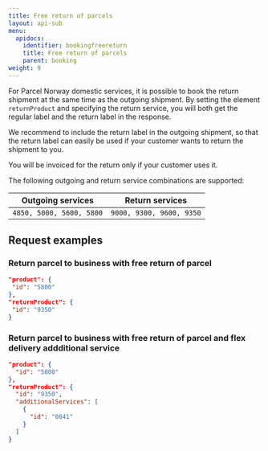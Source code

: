 ```yaml
---
title: Free return of parcels
layout: api-sub
menu:
  apidocs:
    identifier: bookingfreereturn
    title: Free return of parcels
    parent: booking
weight: 9
---
```


For Parcel Norway domestic services, it is possible to book the return shipment at the same time as the outgoing
shipment. By setting the element `returnProduct` and specifying the return service, you will both get the regular label
and the return label in the response.

We recommend to include the return label in the outgoing shipment, so that the return label can easily be used if your customer wants to return the shipment to you. 

You will be invoiced for the return only if your customer uses it.

The following outgoing and return service combinations are supported:

| Outgoing services        | Return services          |
|--------------------------|--------------------------|
| `4850, 5000, 5600, 5800` | `9000, 9300, 9600, 9350` |

## Request examples


### Return parcel to business with free return of parcel

 ```json
"product": {
  "id": "5800"
},
"returnProduct": {
  "id": "9350"
}
 ```


### Return parcel to business with free return of parcel and flex delivery addditional service

```json
"product": {
  "id": "5800"
},
"returnProduct": {
  "id": "9350",
  "additionalServices": [
    {
      "id": "0041"
    }
  ]
}
```

